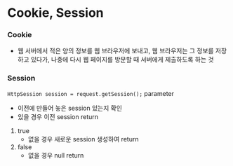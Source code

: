 # Cookie, Session
### Cookie
* 웹 서버에서 적은 양의 정보를 웹 브라우저에 보내고, 웹 브라우저는 그 정보를 저장하고 있다가, 나중에 다시 웹 페이지를 방문할 때 서버에게 제출하도록 하는 것

### Session

`HttpSession session = request.getSession();`
parameter
* 이전에 만들어 놓은 session 있는지 확인
* 있을 경우 이전 session return
1. true
    * 없을 경우 새로운 session 생성하여 return
2. false
    * 없을 경우 null return
